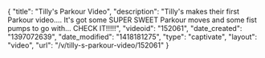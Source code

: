 {
    "title": "Tilly's Parkour Video",
    "description": "Tilly's makes their first Parkour video.... It's got some SUPER SWEET Parkour moves and some fist pumps to go with... CHECK IT!!!!!",
    "videoid": "152061",
    "date_created": "1397072639",
    "date_modified": "1418181275",
    "type": "captivate",
    "layout": "video",
    "url": "\/v\/tilly-s-parkour-video\/152061"
}